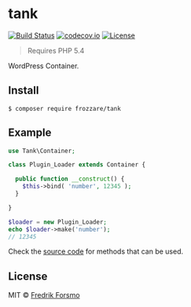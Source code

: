 # tank

[![Build Status](https://travis-ci.org/frozzare/tank.svg?branch=master)](https://travis-ci.org/frozzare/tank)  [![codecov.io](http://codecov.io/github/frozzare/tank/coverage.svg?branch=master)](http://codecov.io/github/frozzare/tank?branch=master)
[![License](https://img.shields.io/packagist/l/frozzare/tank.svg)](https://packagist.org/packages/frozzare/tank)

> Requires PHP 5.4

WordPress Container.

## Install

```
$ composer require frozzare/tank
```

## Example

```php
use Tank\Container;

class Plugin_Loader extends Container {

  public function __construct() {
    $this->bind( 'number', 12345 );
  }

}

$loader = new Plugin_Loader;
echo $loader->make('number');
// 12345
```

Check the [source code](https://github.com/frozzare/tank/blob/master/src/Container.php) for methods that can be used.

## License

MIT © [Fredrik Forsmo](https://github.com/frozzare)
